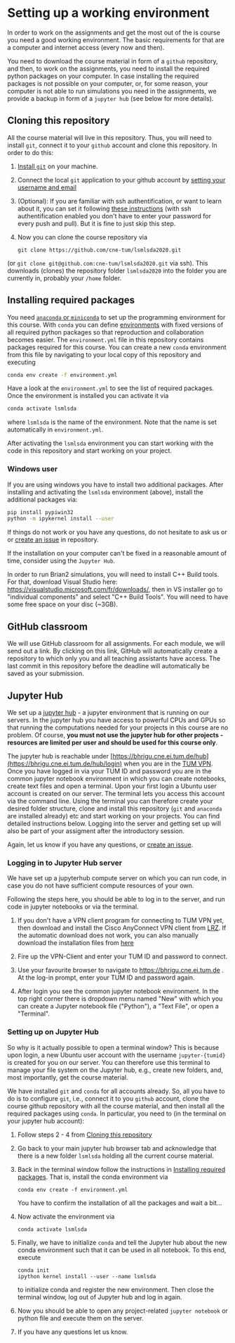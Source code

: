 # Setting up a working environment
In order to work on the assignments and get the most out of the is course you need a good working environment. The basic requirements for that are a computer and internet access (every now and then).

You need to download the course material in form of a `github` repository, and then, to work on the assignments, you need to install the required python packages on your computer. In case installing the required packages is not possible on your computer, or, for some reason, your computer is not able to run simulations you need in the assignments, we provide a backup in form of a `jupyter hub` (see below for more details).

## Cloning this repository
All the course material will live in this repository. Thus, you will need to install `git`, connect it to your `github` account and clone this repository.
In order to do this:

1. [Install `git`](https://git-scm.com/downloads) on your machine.
2. Connect the local `git` application to your github account by [setting your username and email](https://git-scm.com/book/en/v2/Customizing-Git-Git-Configuration)
3. (Optional): If you are familiar with ssh authentification, or want to learn about it, you can set it following [these instructions](https://help.github.com/en/github/authenticating-to-github/generating-a-new-ssh-key-and-adding-it-to-the-ssh-agent) (with ssh authentification enabled you don't have to enter your password for every push and pull). But it is fine to just skip this step.
4. Now you can clone the course repository via

    ```
    git clone https://github.com/cne-tum/lsmlsda2020.git
    ```
(or `git clone git@github.com:cne-tum/lsmlsda2020.git` via ssh). This downloads (clones) the repository folder `lsmlsda2020` into the folder you are currently in, probably your `/home` folder.

## Installing required packages
You need [`anaconda` or `miniconda`](https://docs.conda.io/en/latest/miniconda.html#) to set up the programming environment for this course. With `conda` you
can define [environments](https://conda.io/projects/conda/en/latest/user-guide/tasks/manage-environments.html#) with fixed versions of all required python packages so that reproduction and collaboration becomes easier. The `environment.yml` file in this repository contains packages required for this course. You can create a new `conda` environment from this file by navigating to your local copy of this repository and executing
```bash
conda env create -f environment.yml
```
Have a look at the `environment.yml` to see the list of required packages. Once the environment is installed you can activate it via
```bash
conda activate lsmlsda
```
where `lsmlsda` is the name of the environment. Note that the name is set automatically in `environment.yml`.

After activating the `lsmlsda` environment you can start working with the code in this repository and start working on your project.

### Windows user
If you are using windows you have to install two additional packages. After installing and activating the `lsmlsda` environment (above), install the
additional packages via:
```bash
pip install pypiwin32
python -m ipykernel install --user
```
If things do not work or you have any questions, do not hesitate to ask us or or [create an issue](https://github.com/cne-tum/lsmlsda2020_int/issues/new) in repository.

If the installation on your computer can't be fixed in a reasonable amount of time, consider using the `Jupyter Hub`.

In order to run Brian2 simulations, you will need to install C++ Build tools. For that, download Visual Studio here: https://visualstudio.microsoft.com/fr/downloads/, then in VS installer go to "individual components" and select "C++ Build Tools". You will need to have some free space on your disc (~3GB).


## GitHub classroom
We will use GitHub classroom for all assignments. For each module, we will send out a link. By clicking on this link, GitHub will automatically create a repository to which only you and all teaching assistants have access. The last commit in this repository before the deadline will automatically be saved as your submission.


## Jupyter Hub
We set up a [jupyter hub](https://jupyter.org/hub) - a jupyter environment that is running on our servers. In the jupyter hub you have access to powerful CPUs and GPUs so that running the computations needed for your projects in this course
are no problem. Of course, **you must not use the jupyter hub for other projects - resources are limited per user and should be used for this course only**.

The jupyter hub is reachable under [https://bhrigu.cne.ei.tum.de/hub](https://bhrigu.cne.ei.tum.de/hub/login) when you are in the [TUM VPN](https://www.lrz.de/services/netz/mobil/vpn_en/). Once you have logged in via your TUM ID and password you are in the common jupyter notebook environment in which you can create
notebooks, create text files and open a terminal. Upon your first login a Ubuntu user account is created on our server. The terminal lets you access this account via the command line. Using the terminal you can therefore create your desired folder structure, clone and install this repository (`git` and `anaconda` are installed already) etc and start working on your projects. You can find detailed instructions below. Logging into the server and getting set up will also be part of your assigment after the introductory session.

Again, let us know if you have any questions, or [create an issue](https://github.com/cne-tum/lsmlsda2020_int/issues/new).


### Logging in to Jupyter Hub server

  We have set up a jupyterhub compute server on which you can run code, in case you do not have sufficient compute resources of your own.

  Following the steps here, you should be able to log in to the server, and run code in jupyter notebooks or via the terminal.

1. If you don't have a VPN client program for connecting to TUM VPN yet, then download and install the Cisco AnyConnect VPN client from [LRZ](https://www.lrz.de/services/netz/mobil/vpn_en/anyconnect_en/). If the automatic download does not work, you can also manually download the installation files from [here](https://www.lrz.de/services/netz/mobil/vpnclient/)

2. Fire up the VPN-Client and enter your TUM ID and password to connect.

3. Use your favourite browser to navigate to https://bhrigu.cne.ei.tum.de . At the log-in prompt, enter your TUM ID and password again.

4. After login you see the common jupyter notebook environment. In the top right corner there is dropdown menu named "New" with which you can create a Jupyter notebook file ("Python"), a "Text File", or open a "Terminal".   


### Setting up on Jupyter Hub

So why is it actually possible to open a terminal window? This is because upon login, a new Ubuntu user account with the username `jupyter-{tumid}` is created for you on our server. You can therefore use this terminal to manage your file system on the Jupyter hub, e.g., create new folders, and, most importantly, get the course material.

We have installed `git` and `conda` for all accounts already. So, all you have to do is to configure `git`, i.e., connect it to you `github` account, clone the course github repository with all the course material, and then install all the required packages using `conda`. In particular, you need to (in the terminal on your jupyter hub account):

1.  Follow steps 2 - 4 from [Cloning this repository](#cloning-this-repository)

2. Go back to your main jupyter hub browser tab and acknowledge that there is a new folder `lsmlsda` holding all the current course material.

3. Back in the terminal window follow the instructions in [Installing required packages](#installing-required-packages). That is, install the conda environment via
    ```
    conda env create -f environment.yml
    ```
    You have to confirm the installation of all the packages and wait a bit...

4. Now activate the environment via
    ```
    conda activate lsmlsda
    ```

5. Finally, we have to initialize `conda` and tell the Jupyter hub about the new conda environment such that it can be used in all notebook. To this end, execute
    ```
    conda init
    ipython kernel install --user --name lsmlsda
    ```
    to initialize conda and register the new environment. Then close the terminal window, log out of Jupyter hub and log in again.

6. Now you should be able to open any project-related `jupyter notebook` or python file and execute them on the server.

7. If you have any questions let us know.
